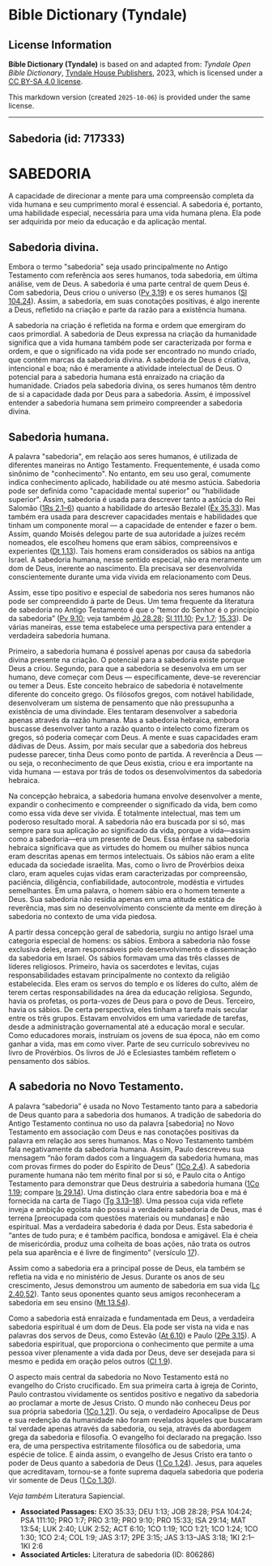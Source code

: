 # Bible Dictionary (Tyndale)

## License Information

**Bible Dictionary (Tyndale)** is based on and adapted from: _Tyndale Open Bible Dictionary_, [Tyndale House Publishers](https://tyndaleopenresources.com/), 2023, which is licensed under a [CC BY-SA 4.0 license](https://creativecommons.org/licenses/by-sa/4.0/legalcode.en).

This markdown version (created `2025-10-06`) is provided under the same license.



--------------------------------

## Sabedoria (id: 717333)

SABEDORIA
=========

A capacidade de direcionar a mente para uma compreensão completa da vida humana e seu cumprimento moral é essencial. A sabedoria é, portanto, uma habilidade especial, necessária para uma vida humana plena. Ela pode ser adquirida por meio da educação e da aplicação mental.

Sabedoria divina.
-----------------

Embora o termo "sabedoria" seja usado principalmente no Antigo Testamento com referência aos seres humanos, toda sabedoria, em última análise, vem de Deus. A sabedoria é uma parte central de quem Deus é. Com sabedoria, Deus criou o universo ([Pv 3\.19](https://ref.ly/Prov3:19)) e os seres humanos ([Sl 104\.24](https://ref.ly/Ps104:24)). Assim, a sabedoria, em suas conotações positivas, é algo inerente a Deus, refletido na criação e parte da razão para a existência humana.

A sabedoria na criação é refletida na forma e ordem que emergiram do caos primordial. A sabedoria de Deus expressa na criação da humanidade significa que a vida humana também pode ser caracterizada por forma e ordem, e que o significado na vida pode ser encontrado no mundo criado, que contém marcas da sabedoria divina. A sabedoria de Deus é criativa, intencional e boa; não é meramente a atividade intelectual de Deus. O potencial para a sabedoria humana está enraizado na criação da humanidade. Criados pela sabedoria divina, os seres humanos têm dentro de si a capacidade dada por Deus para a sabedoria. Assim, é impossível entender a sabedoria humana sem primeiro compreender a sabedoria divina.

Sabedoria humana.
-----------------

A palavra "sabedoria", em relação aos seres humanos, é utilizada de diferentes maneiras no Antigo Testamento. Frequentemente, é usada como sinônimo de "conhecimento". No entanto, em seu uso geral, comumente indica conhecimento aplicado, habilidade ou até mesmo astúcia. Sabedoria pode ser definida como "capacidade mental superior" ou "habilidade superior". Assim, sabedoria é usada para descrever tanto a astúcia do Rei Salomão ([1Rs 2\.1–6](https://ref.ly/1Kgs2:1-1Kgs2:6)) quanto a habilidade do artesão Bezalel ([Êx 35\.33](https://ref.ly/Exod35:33)). Mas também era usada para descrever capacidades mentais e habilidades que tinham um componente moral — a capacidade de entender e fazer o bem. Assim, quando Moisés delegou parte de sua autoridade a juízes recém nomeados, ele escolheu homens que eram sábios, compreensivos e experientes ([Dt 1\.13](https://ref.ly/Deut1:13)). Tais homens eram considerados os sábios na antiga Israel. A sabedoria humana, nesse sentido especial, não era meramente um dom de Deus, inerente ao nascimento. Ela precisava ser desenvolvida conscientemente durante uma vida vivida em relacionamento com Deus.

Assim, esse tipo positivo e especial de sabedoria nos seres humanos não pode ser compreendido à parte de Deus. Um tema frequente da literatura de sabedoria no Antigo Testamento é que o “temor do Senhor é o princípio da sabedoria” ([Pv 9\.10](https://ref.ly/Prov9:10); veja também [Jó 28\.28](https://ref.ly/Job28:28); [Sl 111\.10](https://ref.ly/Ps111:10); [Pv 1\.7](https://ref.ly/Prov1:7); [15\.33](https://ref.ly/Prov15:33)). De várias maneiras, esse tema estabelece uma perspectiva para entender a verdadeira sabedoria humana.

Primeiro, a sabedoria humana é possível apenas por causa da sabedoria divina presente na criação. O potencial para a sabedoria existe porque Deus a criou. Segundo, para que a sabedoria se desenvolva em um ser humano, deve começar com Deus — especificamente, deve\-se reverenciar ou temer a Deus. Este conceito hebraico de sabedoria é notavelmente diferente do conceito grego. Os filósofos gregos, com notável habilidade, desenvolveram um sistema de pensamento que não pressupunha a existência de uma divindade. Eles tentaram desenvolver a sabedoria apenas através da razão humana. Mas a sabedoria hebraica, embora buscasse desenvolver tanto a razão quanto o intelecto como fizeram os gregos, só poderia começar com Deus. A mente e suas capacidades eram dádivas de Deus. Assim, por mais secular que a sabedoria dos hebreus pudesse parecer, tinha Deus como ponto de partida. A reverência a Deus — ou seja, o reconhecimento de que Deus existia, criou e era importante na vida humana — estava por trás de todos os desenvolvimentos da sabedoria hebraica.

Na concepção hebraica, a sabedoria humana envolve desenvolver a mente, expandir o conhecimento e compreender o significado da vida, bem como como essa vida deve ser vivida. É totalmente intelectual, mas tem um poderoso resultado moral. A sabedoria não era buscada por si só, mas sempre para sua aplicação ao significado da vida, porque a vida—assim como a sabedoria—era um presente de Deus. Essa ênfase na sabedoria hebraica significava que as virtudes do homem ou mulher sábios nunca eram descritas apenas em termos intelectuais. Os sábios não eram a elite educada da sociedade israelita. Mas, como o livro de Provérbios deixa claro, eram aqueles cujas vidas eram caracterizadas por compreensão, paciência, diligência, confiabilidade, autocontrole, modéstia e virtudes semelhantes. Em uma palavra, o homem sábio era o homem temente a Deus. Sua sabedoria não residia apenas em uma atitude estática de reverência, mas sim no desenvolvimento consciente da mente em direção à sabedoria no contexto de uma vida piedosa.

A partir dessa concepção geral de sabedoria, surgiu no antigo Israel uma categoria especial de homens: os sábios. Embora a sabedoria não fosse exclusiva deles, eram responsáveis pelo desenvolvimento e disseminação da sabedoria em Israel. Os sábios formavam uma das três classes de líderes religiosos. Primeiro, havia os sacerdotes e levitas, cujas responsabilidades estavam principalmente no contexto da religião estabelecida. Eles eram os servos do templo e os líderes do culto, além de terem certas responsabilidades na área da educação religiosa. Segundo, havia os profetas, os porta\-vozes de Deus para o povo de Deus. Terceiro, havia os sábios. De certa perspectiva, eles tinham a tarefa mais secular entre os três grupos. Estavam envolvidos em uma variedade de tarefas, desde a administração governamental até a educação moral e secular. Como educadores morais, instruíam os jovens de sua época, não em como ganhar a vida, mas em como viver. Parte de seu currículo sobreviveu no livro de Provérbios. Os livros de Jó e Eclesiastes também refletem o pensamento dos sábios.

A sabedoria no Novo Testamento.
-------------------------------

A palavra “sabedoria” é usada no Novo Testamento tanto para a sabedoria de Deus quanto para a sabedoria dos humanos. A tradição de sabedoria do Antigo Testamento continua no uso da palavra \[sabedoria] no Novo Testamento em associação com Deus e nas conotações positivas da palavra em relação aos seres humanos. Mas o Novo Testamento também fala negativamente da sabedoria humana. Assim, Paulo descreveu sua mensagem “não foram dados com a linguagem da sabedoria humana, mas com provas firmes do poder do Espírito de Deus” ([1Co 2\.4](https://ref.ly/1Cor2:4)). A sabedoria puramente humana não tem mérito final por si só, e Paulo cita o Antigo Testamento para demonstrar que Deus destruiria a sabedoria humana ([1Co 1\.19](https://ref.ly/1Cor1:19); compare [Is 29\.14](https://ref.ly/Isa29:14)). Uma distinção clara entre sabedoria boa e má é fornecida na carta de Tiago ([Tg 3\.13–18](https://ref.ly/Jas3:13-Jas3:18)). Uma pessoa cuja vida reflete inveja e ambição egoísta não possui a verdadeira sabedoria de Deus, mas é terrena \[preocupada com questões materiais ou mundanas] e não espiritual. Mas a verdadeira sabedoria é dada por Deus. Esta sabedoria é “antes de tudo pura; e é também pacífica, bondosa e amigável. Ela é cheia de misericórdia, produz uma colheita de boas ações, não trata os outros pela sua aparência e é livre de fingimento” (versículo [17](https://ref.ly/Jas3:17)).

Assim como a sabedoria era a principal posse de Deus, ela também se refletia na vida e no ministério de Jesus. Durante os anos de seu crescimento, Jesus demonstrou um aumento de sabedoria em sua vida ([Lc 2\.40,52](https://ref.ly/Luke2:40,Luke2:52)). Tanto seus oponentes quanto seus amigos reconheceram a sabedoria em seu ensino ([Mt 13\.54](https://ref.ly/Matt13:54)).

Como a sabedoria está enraizada e fundamentada em Deus, a verdadeira sabedoria espiritual é um dom de Deus. Ela pode ser vista na vida e nas palavras dos servos de Deus, como Estevão ([At 6\.10](https://ref.ly/Acts6:10)) e Paulo ([2Pe 3\.15](https://ref.ly/2Pet3:15)). A sabedoria espiritual, que proporciona o conhecimento que permite a uma pessoa viver plenamente a vida dada por Deus, deve ser desejada para si mesmo e pedida em oração pelos outros ([Cl 1\.9](https://ref.ly/Col1:9)).

O aspecto mais central da sabedoria no Novo Testamento está no evangelho do Cristo crucificado. Em sua primeira carta à igreja de Corinto, Paulo contrastou vividamente os sentidos positivo e negativo da sabedoria ao proclamar a morte de Jesus Cristo. O mundo não conheceu Deus por sua própria sabedoria ([1Co 1\.21](https://ref.ly/1Cor1:21)). Ou seja, o verdadeiro Apocalipse de Deus e sua redenção da humanidade não foram revelados àqueles que buscaram tal verdade apenas através da sabedoria, ou seja, através da abordagem grega da sabedoria e filosofia. O evangelho foi declarado na pregação. Isso era, de uma perspectiva estritamente filosófica ou de sabedoria, uma espécie de tolice. E ainda assim, o evangelho de Jesus Cristo era tanto o poder de Deus quanto a sabedoria de Deus ([1 Co 1\.24](https://ref.ly/1Cor1:24)). Jesus, para aqueles que acreditavam, tornou\-se a fonte suprema daquela sabedoria que poderia vir somente de Deus ([1 Co 1\.30](https://ref.ly/1Cor1:30)).

*Veja também* Literatura Sapiencial.

* **Associated Passages:** EXO 35:33; DEU 1:13; JOB 28:28; PSA 104:24; PSA 111:10; PRO 1:7; PRO 3:19; PRO 9:10; PRO 15:33; ISA 29:14; MAT 13:54; LUK 2:40; LUK 2:52; ACT 6:10; 1CO 1:19; 1CO 1:21; 1CO 1:24; 1CO 1:30; 1CO 2:4; COL 1:9; JAS 3:17; 2PE 3:15; JAS 3:13–JAS 3:18; 1KI 2:1–1KI 2:6
* **Associated Articles:** Literatura de sabedoria (ID: 806286)

